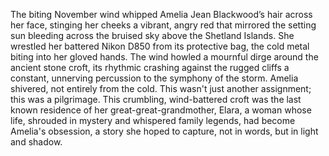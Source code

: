 The biting November wind whipped Amelia Jean Blackwood’s hair across her face, stinging her cheeks a vibrant, angry red that mirrored the setting sun bleeding across the bruised sky above the Shetland Islands.  She wrestled her battered Nikon D850 from its protective bag, the cold metal biting into her gloved hands.  The wind howled a mournful dirge around the ancient stone croft, its rhythmic crashing against the rugged cliffs a constant, unnerving percussion to the symphony of the storm.  Amelia shivered, not entirely from the cold.  This wasn't just another assignment; this was a pilgrimage.  This crumbling, wind-battered croft was the last known residence of her great-great-grandmother, Elara, a woman whose life, shrouded in mystery and whispered family legends, had become Amelia's obsession, a story she hoped to capture, not in words, but in light and shadow.
